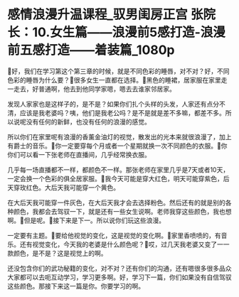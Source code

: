# 感情浪漫升温课程_驭男闺房正宫 张院长：10.女生篇——浪漫前5感打造-浪漫前五感打造——着装篇_1080p

🎼好，我们在学习第这个第三章的时候，就是不同色彩的睡唇，对不对？好，不同色彩的睡唇为什么要？🎼很多女生一直都在选择。🎼黑色的睡裙，居家服在家里走一走去，好普通啊，他去到他同学家嗯，嗯去去谁家邻居家。

发现人家家也是这样子的，是不是？如果你们扎个头样的头发，人家还有点分不清，应该是我老婆吗？咦，他们是我老公吗？是不是就是差不多嘛，都差不多。所以说呢没有任何的新鲜，也没有任何的浪漫的感觉。

所以你们在家里呢有浪漫的香薰金油灯的视觉，散发出的光本来就很浪漫了，加上有爵士的音乐。🎼你一定要穿每个月或者一个星期就换一次不同颜色的衣服。🎼你你们可以看一下张老师在直播间，几乎经常换衣服。

几乎每一场直播都不一样，都颜色不一样。那张老师在家里几乎是7天或者10天，一定会换一个色彩的俱全居家服。🎼我今天可能是穿大红色，明天可能穿紫色，后天穿玫红色。大后天我可能穿一个黄色。

在大后天我可能穿一件灰色，在大后天我才会去选择粉色。然后还有的就是别的各种颜色，我都会去驾驭一下，就是还有一些女生说啊。老师我穿这些颜色，我也想啊。🎼但是呢。🎼接下来是下一。所以说你们玩这些浪漫。

一定要有主题。🎼要给他视觉的变化，这是视觉的变化啊。🎼家里香喷喷的，有音乐。还有视觉变化，今天我的老婆是什么颜色呢？🎼哎，过几天我老婆又变了一一款颜色，是不是？这是视觉上的啊。

还没包含你们的武功秘籍的变化，对不对？还有你们的沟通，还有嗯很多很多品众大家都可以去呃互动学习，学习更多啊。好，学习下一篇，你们如果没有自信驾驭这些颜色。那接下来这一篇是你。你要学习的啊。

